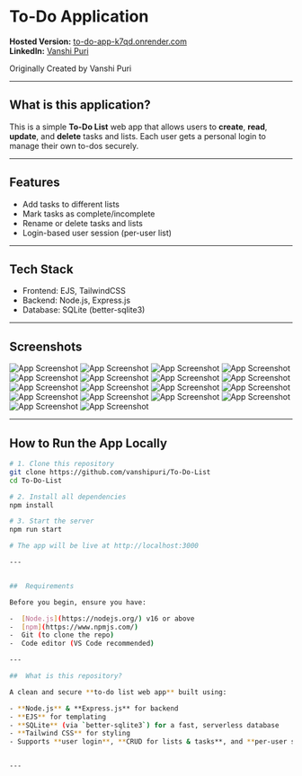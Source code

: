 #  To-Do Application

 **Hosted Version:** [to-do-app-k7qd.onrender.com](https://to-do-app-k7qd.onrender.com/)  
 **LinkedIn:** [Vanshi Puri](https://www.linkedin.com/in/vanshi-puri)  

 Originally Created by Vanshi Puri

---

##  What is this application?

This is a simple **To-Do List** web app that allows users to **create**, **read**, **update**, and **delete** tasks and lists. Each user gets a personal login to manage their own to-dos securely.

---

##  Features

-  Add tasks to different lists
-  Mark tasks as complete/incomplete
-  Rename or delete tasks and lists
-  Login-based user session (per-user list)

---
## Tech Stack
- Frontend: EJS, TailwindCSS
- Backend: Node.js, Express.js
- Database: SQLite (better-sqlite3)

---

##  Screenshots

![App Screenshot](public/Screenshots/Screenshot%20(58).png)
![App Screenshot](public/Screenshots/Screenshot%20(59).png)
![App Screenshot](public/Screenshots/Screenshot%20(60).png)
![App Screenshot](public/Screenshots/Screenshot%20(61).png)
![App Screenshot](public/Screenshots/Screenshot%20(62).png)
![App Screenshot](public/Screenshots/Screenshot%20(63).png)
![App Screenshot](public/Screenshots/Screenshot%20(64).png)
![App Screenshot](public/Screenshots/Screenshot%20(65).png)
![App Screenshot](public/Screenshots/Screenshot%20(66).png)
![App Screenshot](public/Screenshots/Screenshot%20(67).png)
![App Screenshot](public/Screenshots/Screenshot%20(68).png)
![App Screenshot](public/Screenshots/Screenshot%20(69).png)
![App Screenshot](public/Screenshots/Screenshot%20(70).png)
![App Screenshot](public/Screenshots/Screenshot%20(71).png)
![App Screenshot](public/Screenshots/Screenshot%20(72).png)
![App Screenshot](public/Screenshots/Screenshot%20(73).png)
![App Screenshot](public/Screenshots/Screenshot%20(74).png)
![App Screenshot](public/Screenshots/Screenshot%20(75).png)

---
##  How to Run the App Locally

```bash
# 1. Clone this repository
git clone https://github.com/vanshipuri/To-Do-List
cd To-Do-List

# 2. Install all dependencies
npm install

# 3. Start the server
npm run start

# The app will be live at http://localhost:3000

---


##  Requirements

Before you begin, ensure you have:

-  [Node.js](https://nodejs.org/) v16 or above
-  [npm](https://www.npmjs.com/)
-  Git (to clone the repo)
-  Code editor (VS Code recommended)

---

##  What is this repository?

A clean and secure **to-do list web app** built using:

- **Node.js** & **Express.js** for backend
- **EJS** for templating
- **SQLite** (via `better-sqlite3`) for a fast, serverless database
- **Tailwind CSS** for styling  
- Supports **user login**, **CRUD for lists & tasks**, and **per-user session management**


---


